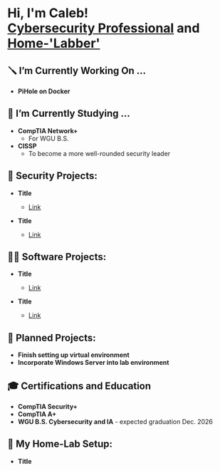<h1>Hi, I'm Caleb! <br/><a href="https://www.linkedin.com/in/crrivers/">Cybersecurity Professional</a> and <a href="https://github.com/RiversCa">Home-'Labber'</a> 

<h2>🪛 I’m Currently Working On ...</h2>

- <b>PiHole on Docker</b>

<h2>📖 I’m Currently Studying ...</h2>

- <b>CompTIA Network+</b>
  - For WGU B.S.
- <b>CISSP</b>
  - To become a more well-rounded security leader

<h2>🔑 Security Projects:</h2>

- <b>Title</b>
  - [Link](www.link.com)
 
- <b>Title</b>
  - [Link](www.link.com)
 
<h2>👨‍💻 Software Projects:</h2>

- <b>Title</b>
  - [Link](www.link.com)
 
- <b>Title</b>
  - [Link](www.link.com)

<h2>🛫 Planned Projects:</h2>

- <b>Finish setting up virtual environment</b>
- <b>Incorporate Windows Server into lab environment</b>

<h2>🎓 Certifications and Education</h2>

- <b>CompTIA Security+</b>
- <b>CompTIA A+</b>
- <b>WGU B.S. Cybersecurity and IA</b> - expected graduation Dec. 2026

<h2>💾 My Home-Lab Setup:</h2>

- <b>Title</b>


